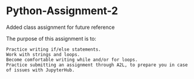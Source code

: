 # Python-Assignment-2
Added class assignment for future reference 

The purpose of this assignment is to:

    Practice writing if/else statements.
    Work with strings and loops.
    Become comfortable writing while and/or for loops.
    Practice submitting an assignment through A2L, to prepare you in case of issues with JupyterHub.
